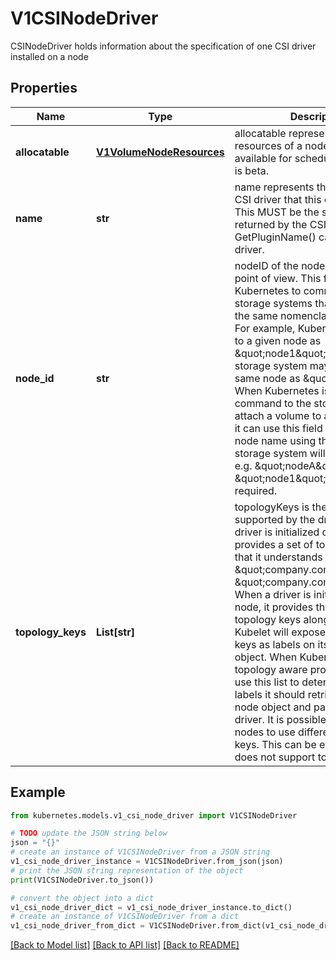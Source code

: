 # V1CSINodeDriver

CSINodeDriver holds information about the specification of one CSI driver installed on a node

## Properties

Name | Type | Description | Notes
------------ | ------------- | ------------- | -------------
**allocatable** | [**V1VolumeNodeResources**](V1VolumeNodeResources.md) | allocatable represents the volume resources of a node that are available for scheduling. This field is beta. | [optional] 
**name** | **str** | name represents the name of the CSI driver that this object refers to. This MUST be the same name returned by the CSI GetPluginName() call for that driver. | [default to '']
**node_id** | **str** | nodeID of the node from the driver point of view. This field enables Kubernetes to communicate with storage systems that do not share the same nomenclature for nodes. For example, Kubernetes may refer to a given node as \&quot;node1\&quot;, but the storage system may refer to the same node as \&quot;nodeA\&quot;. When Kubernetes issues a command to the storage system to attach a volume to a specific node, it can use this field to refer to the node name using the ID that the storage system will understand, e.g. \&quot;nodeA\&quot; instead of \&quot;node1\&quot;. This field is required. | [default to '']
**topology_keys** | **List[str]** | topologyKeys is the list of keys supported by the driver. When a driver is initialized on a cluster, it provides a set of topology keys that it understands (e.g. \&quot;company.com/zone\&quot;, \&quot;company.com/region\&quot;). When a driver is initialized on a node, it provides the same topology keys along with values. Kubelet will expose these topology keys as labels on its own node object. When Kubernetes does topology aware provisioning, it can use this list to determine which labels it should retrieve from the node object and pass back to the driver. It is possible for different nodes to use different topology keys. This can be empty if driver does not support topology. | [optional] 

## Example

```python
from kubernetes.models.v1_csi_node_driver import V1CSINodeDriver

# TODO update the JSON string below
json = "{}"
# create an instance of V1CSINodeDriver from a JSON string
v1_csi_node_driver_instance = V1CSINodeDriver.from_json(json)
# print the JSON string representation of the object
print(V1CSINodeDriver.to_json())

# convert the object into a dict
v1_csi_node_driver_dict = v1_csi_node_driver_instance.to_dict()
# create an instance of V1CSINodeDriver from a dict
v1_csi_node_driver_from_dict = V1CSINodeDriver.from_dict(v1_csi_node_driver_dict)
```
[[Back to Model list]](../README.md#documentation-for-models) [[Back to API list]](../README.md#documentation-for-api-endpoints) [[Back to README]](../README.md)


